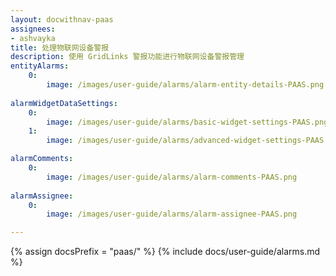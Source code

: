 ```yaml
---
layout: docwithnav-paas
assignees:
- ashvayka
title: 处理物联网设备警报
description: 使用 GridLinks 警报功能进行物联网设备警报管理
entityAlarms:
    0:
        image: /images/user-guide/alarms/alarm-entity-details-PAAS.png
        
alarmWidgetDataSettings:
    0:
        image: /images/user-guide/alarms/basic-widget-settings-PAAS.png
    1:
        image: /images/user-guide/alarms/advanced-widget-settings-PAAS.png        

alarmComments:
    0:
        image: /images/user-guide/alarms/alarm-comments-PAAS.png
    
alarmAssignee:
    0:
        image: /images/user-guide/alarms/alarm-assignee-PAAS.png

---
```


{% assign docsPrefix = "paas/" %}
{% include docs/user-guide/alarms.md %}
